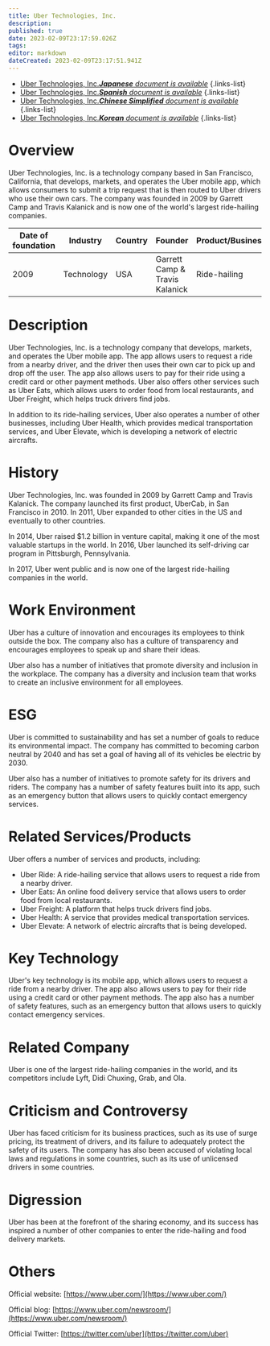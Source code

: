 ```yaml
---
title: Uber Technologies, Inc.
description: 
published: true
date: 2023-02-09T23:17:59.026Z
tags: 
editor: markdown
dateCreated: 2023-02-09T23:17:51.941Z
---
```


- [Uber Technologies, Inc.***Japanese** document is available*](/ja/Knowledge-base/Dictionary/Company/uber-technologies-inc-)
{.links-list}
- [Uber Technologies, Inc.***Spanish** document is available*](/es/Knowledge-base/Dictionary/Company/uber-technologies-inc-)
{.links-list}
- [Uber Technologies, Inc.***Chinese Simplified** document is available*](/zh/Knowledge-base/Dictionary/Company/uber-technologies-inc-)
{.links-list}
- [Uber Technologies, Inc.***Korean** document is available*](/ko/Knowledge-base/Dictionary/Company/uber-technologies-inc-)
{.links-list}


# Overview
Uber Technologies, Inc. is a technology company based in San Francisco, California, that develops, markets, and operates the Uber mobile app, which allows consumers to submit a trip request that is then routed to Uber drivers who use their own cars. The company was founded in 2009 by Garrett Camp and Travis Kalanick and is now one of the world's largest ride-hailing companies.

| Date of foundation | Industry            | Country  | Founder               | Product/Business  | Number of employees | Location of headquarters | Company website |
| ------------------ | ------------------ | -------- | -------------------- | ----------------- | ------------------- | ------------------------ | --------------- |
| 2009               | Technology         | USA      | Garrett Camp & Travis Kalanick | Ride-hailing  | ~25,000             | San Francisco, CA       | www.uber.com   |

# Description
Uber Technologies, Inc. is a technology company that develops, markets, and operates the Uber mobile app. The app allows users to request a ride from a nearby driver, and the driver then uses their own car to pick up and drop off the user. The app also allows users to pay for their ride using a credit card or other payment methods. Uber also offers other services such as Uber Eats, which allows users to order food from local restaurants, and Uber Freight, which helps truck drivers find jobs.

In addition to its ride-hailing services, Uber also operates a number of other businesses, including Uber Health, which provides medical transportation services, and Uber Elevate, which is developing a network of electric aircrafts.

# History
Uber Technologies, Inc. was founded in 2009 by Garrett Camp and Travis Kalanick. The company launched its first product, UberCab, in San Francisco in 2010. In 2011, Uber expanded to other cities in the US and eventually to other countries.

In 2014, Uber raised $1.2 billion in venture capital, making it one of the most valuable startups in the world. In 2016, Uber launched its self-driving car program in Pittsburgh, Pennsylvania.

In 2017, Uber went public and is now one of the largest ride-hailing companies in the world.

# Work Environment
Uber has a culture of innovation and encourages its employees to think outside the box. The company also has a culture of transparency and encourages employees to speak up and share their ideas.

Uber also has a number of initiatives that promote diversity and inclusion in the workplace. The company has a diversity and inclusion team that works to create an inclusive environment for all employees.

# ESG
Uber is committed to sustainability and has set a number of goals to reduce its environmental impact. The company has committed to becoming carbon neutral by 2040 and has set a goal of having all of its vehicles be electric by 2030.

Uber also has a number of initiatives to promote safety for its drivers and riders. The company has a number of safety features built into its app, such as an emergency button that allows users to quickly contact emergency services.

# Related Services/Products
Uber offers a number of services and products, including:

- Uber Ride: A ride-hailing service that allows users to request a ride from a nearby driver.
- Uber Eats: An online food delivery service that allows users to order food from local restaurants.
- Uber Freight: A platform that helps truck drivers find jobs.
- Uber Health: A service that provides medical transportation services.
- Uber Elevate: A network of electric aircrafts that is being developed.

# Key Technology
Uber's key technology is its mobile app, which allows users to request a ride from a nearby driver. The app also allows users to pay for their ride using a credit card or other payment methods. The app also has a number of safety features, such as an emergency button that allows users to quickly contact emergency services.

# Related Company
Uber is one of the largest ride-hailing companies in the world, and its competitors include Lyft, Didi Chuxing, Grab, and Ola.

# Criticism and Controversy
Uber has faced criticism for its business practices, such as its use of surge pricing, its treatment of drivers, and its failure to adequately protect the safety of its users. The company has also been accused of violating local laws and regulations in some countries, such as its use of unlicensed drivers in some countries.

# Digression
Uber has been at the forefront of the sharing economy, and its success has inspired a number of other companies to enter the ride-hailing and food delivery markets.

# Others
Official website: [https://www.uber.com/](https://www.uber.com/)

Official blog: [https://www.uber.com/newsroom/](https://www.uber.com/newsroom/)

Official Twitter: [https://twitter.com/uber](https://twitter.com/uber)